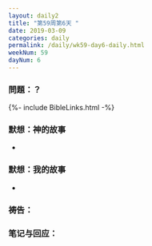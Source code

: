 ```yaml
---
layout: daily2
title: "第59周第6天 "
date: 2019-03-09
categories: daily
permalink: /daily/wk59-day6-daily.html
weekNum: 59
dayNum: 6
---
```


### 問題：？

{%- include BibleLinks.html -%}

### 默想：神的故事 
+ 

### 默想：我的故事

+

### 祷告：

### 笔记与回应：
